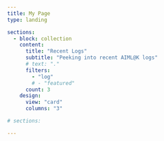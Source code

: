 ```yaml
---
title: My Page
type: landing

sections:
  - block: collection
    content:
      title: "Recent Logs"
      subtitle: "Peeking into recent AIML@K logs"
      # text: "."
      filters:
        - "log"
        # - "featured"
      count: 3
    design:
      view: "card"
      columns: "3"

# sections:

---
```


<!-- 
---
title: Logs 

# Listing view
view: compact

# Optional header image (relative to `assets/media/` folder).
banner:
  caption: ''
  image: ''
--- -->
